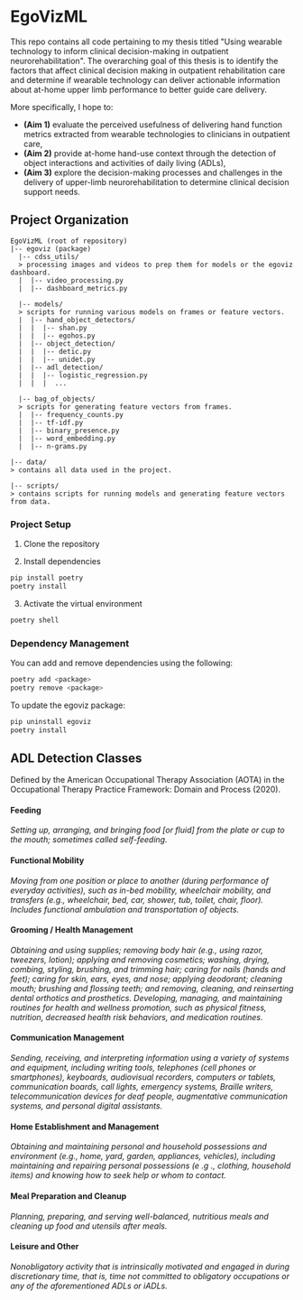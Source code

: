 # EgoVizML

This repo contains all code pertaining to my thesis titled "Using wearable technology to inform clinical decision-making in outpatient neurorehabilitation". The overarching goal of this thesis is to identify the factors that affect clinical decision making in outpatient rehabilitation care and determine if wearable technology can deliver actionable information about at-home upper limb performance to better guide care delivery.

More specifically, I hope to:

- **(Aim 1)** evaluate the perceived usefulness of delivering hand function metrics extracted from wearable technologies to clinicians in outpatient care,
- **(Aim 2)** provide at-home hand-use context through the detection of object interactions and activities of daily living (ADLs),
- **(Aim 3)** explore the decision-making processes and challenges in the delivery of upper-limb neurorehabilitation to determine clinical decision support needs.

## Project Organization

```
EgoVizML (root of repository)
|-- egoviz (package)
  |-- cdss_utils/
  > processing images and videos to prep them for models or the egoviz dashboard.
  |  |-- video_processing.py
  |  |-- dashboard_metrics.py

  |-- models/
  > scripts for running various models on frames or feature vectors.
  |  |-- hand_object_detectors/
  |  |  |-- shan.py
  |  |  |-- egohos.py
  |  |-- object_detection/
  |  |  |-- detic.py
  |  |  |-- unidet.py
  |  |-- adl_detection/
  |  |  |-- logistic_regression.py
  |  |  |  ...

  |-- bag_of_objects/
  > scripts for generating feature vectors from frames.
  |  |-- frequency_counts.py
  |  |-- tf-idf.py
  |  |-- binary_presence.py
  |  |-- word_embedding.py
  |  |-- n-grams.py

|-- data/
> contains all data used in the project.

|-- scripts/
> contains scripts for running models and generating feature vectors from data.
```

### Project Setup

1. Clone the repository

2. Install dependencies

```bash
pip install poetry
poetry install
```

3. Activate the virtual environment

```bash
poetry shell
```

### Dependency Management

You can add and remove dependencies using the following:

```bash
poetry add <package>
poetry remove <package>
```

To update the egoviz package:

```bash
pip uninstall egoviz
poetry install
```

## ADL Detection Classes

Defined by the American Occupational Therapy Association (AOTA) in the Occupational Therapy Practice Framework: Domain and Process (2020).

#### Feeding

_Setting up, arranging, and bringing food [or fluid] from the plate or cup to the mouth; sometimes called self-feeding._

#### Functional Mobility

_Moving from one position or place to another (during performance of everyday activities), such as in-bed mobility, wheelchair mobility, and transfers (e.g., wheelchair, bed, car, shower, tub, toilet, chair, floor). Includes functional ambulation and transportation of objects._

#### Grooming / Health Management

_Obtaining and using supplies; removing body hair (e.g., using razor, tweezers, lotion); applying and removing cosmetics; washing, drying, combing, styling, brushing, and trimming hair; caring for nails (hands and feet); caring for skin, ears, eyes, and nose; applying deodorant; cleaning mouth; brushing and flossing teeth; and removing, cleaning, and reinserting dental orthotics and prosthetics. Developing, managing, and maintaining routines for health and wellness promotion, such as physical fitness, nutrition, decreased health risk behaviors, and medication routines._

#### Communication Management

_Sending, receiving, and interpreting information using a variety of systems and equipment, including writing tools, telephones (cell phones or smartphones), keyboards, audiovisual recorders, computers or tablets, communication boards, call lights, emergency systems, Braille writers, telecommunication devices for deaf people, augmentative communication systems, and personal digital assistants._

#### Home Establishment and Management

_Obtaining and maintaining personal and household possessions and environment (e.g., home, yard, garden, appliances, vehicles), including maintaining and repairing personal possessions (e .g ., clothing, household items) and knowing how to seek help or whom to contact._

#### Meal Preparation and Cleanup

_Planning, preparing, and serving well-balanced, nutritious meals and cleaning up food and utensils after meals._

#### Leisure and Other

_Nonobligatory activity that is intrinsically motivated and engaged in during discretionary time, that is, time not committed to obligatory occupations or any of the aforementioned ADLs or iADLs._
